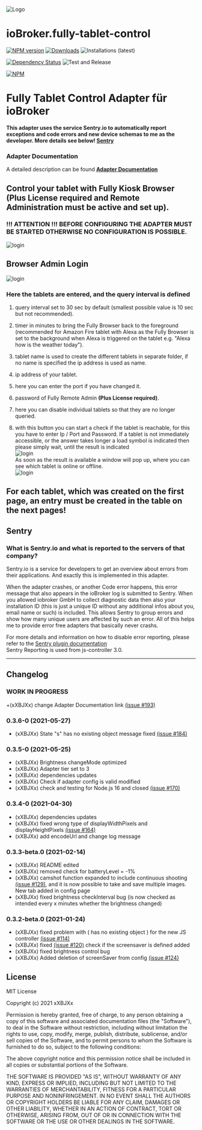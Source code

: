 ![Logo](admin/tablet-control.png)

# ioBroker.fully-tablet-control

[![NPM version](http://img.shields.io/npm/v/iobroker.fully-tablet-control.svg?logo=npm)](https://www.npmjs.com/package/iobroker.fully-tablet-control) 
[![Downloads](https://img.shields.io/npm/dm/iobroker.fully-tablet-control.svg?logo=npm)](https://www.npmjs.com/package/iobroker.fully-tablet-control) 
![Installations (latest)](http://iobroker.live/badges/fully-tablet-control-installed.svg)
<!--![(stable)](http://iobroker.live/badges/fully-tablet-control-stable.svg)-->
[![Dependency Status](https://img.shields.io/david/xXBJXx/iobroker.fully-tablet-control.svg)](https://david-dm.org/xXBJXx/iobroker.fully-tablet-control)
![Test and Release](https://github.com/xXBJXx/iobroker.fully-tablet-control/workflows/Test%20and%20Release/badge.svg)

[![NPM](https://nodei.co/npm/iobroker.fully-tablet-control.png?downloads=true)](https://nodei.co/npm/iobroker.fully-tablet-control/)

# Fully Tablet Control Adapter für ioBroker

**This adapter uses the service Sentry.io to automatically report exceptions and code errors and new device schemas to me as the developer.
More details see below! [Sentry](#sentry)**

### Adapter Documentation
A detailed description can be found **[Adapter Documentation](https://xxbjxx.github.io/language/en/Fully-Tablet-Control/01.description.html)**

## Control your tablet with Fully Kiosk Browser (**Plus License required and Remote Administration must be active and set up**).

### !!! ATTENTION !!! BEFORE CONFIGURING THE ADAPTER MUST BE STARTED OTHERWISE NO CONFIGURATION IS POSSIBLE.
![login](admin/img/Adapter_Offline.png)

## Browser Admin Login

![login](admin/img/browser-admin-login.png)

### Here the tablets are entered, and the query interval is defined

1. query interval set to 30 sec by default (smallest possible value is 10 sec but not recommended).

2. timer in minutes to bring the Fully Browser back to the foreground (recommended for Amazon Fire tablet with Alexa as 
   the Fully Browser is set to the background when Alexa is triggered on the tablet e.g. "Alexa how is the weather today").

3. tablet name is used to create the different tablets in separate folder, if no name is specified the ip address is used as name.

4. ip address of your tablet.

5. here you can enter the port if you have changed it.

6. password of Fully Remote Admin **(Plus License required)**.

7. here you can disable individual tablets so that they are no longer queried.

8. with this button you can start a check if the tablet is reachable, for this you have to enter Ip / Port and Password.
   If a tablet is not immediately accessible, or the answer takes longer a load symbol is indicated then please simply wait, 
   until the result is indicated \
   ![login](admin/img/Loading.png) \
   As soon as the result is available a window will pop up, where you can see which tablet is online or offline.\
   ![login](admin/img/Device_test.png)
## For each tablet, which was created on the first page, an entry must be created in the table on the next pages!


## Sentry
### What is Sentry.io and what is reported to the servers of that company?

Sentry.io is a service for developers to get an overview about errors from their applications. And exactly this is
implemented in this adapter.

When the adapter crashes, or another Code error happens, this error message that also appears in the ioBroker log is
submitted to Sentry. When you
allowed iobroker GmbH to collect diagnostic data then also your installation ID (this is just a unique ID without any
additional infos about you, email name or such)
is included. This allows Sentry to group errors and show how many unique users are affected by such an error.
All of this helps me to provide error free adapters that basically never crashs.

For more details and information on how to disable error reporting, please refer to the
[Sentry plugin documentation](https://github.com/ioBroker/plugin-sentry#plugin-sentry) <br>
Sentry Reporting is used from js-controller 3.0.

_______________________________

## Changelog
<!--
 Placeholder for the next version (at the beginning of the line):
 ### __WORK IN PROGRESS__ ( - falls nicht benötigt löschen sonst klammern entfernen und nach dem - dein text schreiben )
-->

### __WORK IN PROGRESS__
+(xXBJXx) change Adapter Documentation link [(issue #193)](https://github.com/xXBJXx/ioBroker.fully-tablet-control/issues/193)

### 0.3.6-0 (2021-05-27)
* (xXBJXx) State "s" has no existing object message fixed [(issue #184)](https://github.com/xXBJXx/ioBroker.fully-tablet-control/issues/184)

### 0.3.5-0 (2021-05-25)
* (xXBJXx) Brightness changeMode optimized
* (xXBJXx) Adapter tier set to 3
* (xXBJXx) dependencies updates
* (xXBJXx) Check if adapter config is valid modified
* (xXBJXx) check and testing for Node.js 16 and closed [(issue #170)](https://github.com/xXBJXx/ioBroker.fully-tablet-control/issues/170)

### 0.3.4-0 (2021-04-30)
* (xXBJXx) dependencies updates
* (xXBJXx) fixed wrong type of displayWidthPixels and displayHeightPixels [(issue #164)](https://github.com/xXBJXx/ioBroker.fully-tablet-control/issues/164)
* (xXBJXx) add encodeUrl and change log message

### 0.3.3-beta.0 (2021-02-14)
* (xXBJXx) README edited
* (xXBJXx) removed check for batteryLevel = -1% 
* (xXBJXx) camshot function expanded to include continuous shooting [(issue #129)](https://github.com/xXBJXx/ioBroker.fully-tablet-control/issues/129), 
  and it is now possible to take and save multiple images.\
  New tab added in config page 
* (xXBJXx) fixed brightness checkInterval bug (is now checked as intended every x minutes whether the brightness changed)

### 0.3.2-beta.0 (2021-01-24)
* (xXBJXx) fixed problem with ( has no existing object ) for the new JS controller [(issue #114)](https://github.com/xXBJXx/ioBroker.fully-tablet-control/issues/114)
* (xXBJXx) fixed [(issue #120)](https://github.com/xXBJXx/ioBroker.fully-tablet-control/issues/120) check if the screensaver is defined added
* (xXBJXx) fixed brightness control bug 
* (xXBJXx) Added deletion of screenSaver from config [(issue #124)](https://github.com/xXBJXx/ioBroker.fully-tablet-control/issues/124)

## License

MIT License

Copyright (c) 2021 xXBJXx

Permission is hereby granted, free of charge, to any person obtaining a copy
of this software and associated documentation files (the "Software"), to deal
in the Software without restriction, including without limitation the rights
to use, copy, modify, merge, publish, distribute, sublicense, and/or sell
copies of the Software, and to permit persons to whom the Software is
furnished to do so, subject to the following conditions:

The above copyright notice and this permission notice shall be included in all
copies or substantial portions of the Software.

THE SOFTWARE IS PROVIDED "AS IS", WITHOUT WARRANTY OF ANY KIND, EXPRESS OR
IMPLIED, INCLUDING BUT NOT LIMITED TO THE WARRANTIES OF MERCHANTABILITY,
FITNESS FOR A PARTICULAR PURPOSE AND NONINFRINGEMENT. IN NO EVENT SHALL THE
AUTHORS OR COPYRIGHT HOLDERS BE LIABLE FOR ANY CLAIM, DAMAGES OR OTHER
LIABILITY, WHETHER IN AN ACTION OF CONTRACT, TORT OR OTHERWISE, ARISING FROM,
OUT OF OR IN CONNECTION WITH THE SOFTWARE OR THE USE OR OTHER DEALINGS IN THE
SOFTWARE.
